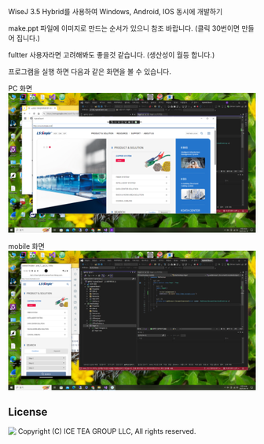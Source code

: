 WiseJ 3.5 Hybrid를 사용하여 Windows, Android, IOS 동시에 개발하기

make.ppt 파일에 이미지로 만드는 순서가 있으니 참조 바랍니다. (클릭 30번이면 만들어 집니다.)

fultter 사용자라면 고려해봐도 좋을것 같습니다. (생산성이 월등 합니다.)

프로그램을 실행 하면 다음과 같은 화면을 볼 수 있습니다.

PC 화면
![poster](./img1.png)

mobile 화면 
![poster](./img2.png)

License
-------
<img src="http://iceteagroup.com/wp-content/uploads/2017/01/Square-64x64-trasp.png" height="20" align="top"> Copyright (C) ICE TEA GROUP LLC, All rights reserved.

